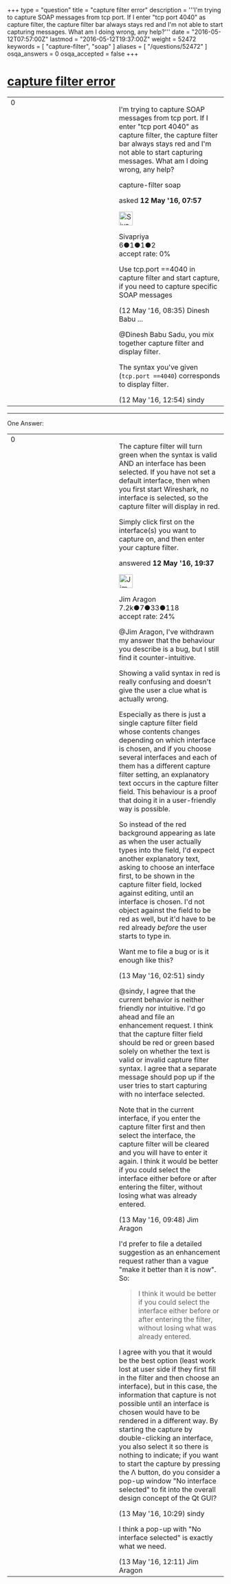 +++
type = "question"
title = "capture filter error"
description = '''I&#x27;m trying to capture SOAP messages from tcp port. If I enter &quot;tcp port 4040&quot; as capture filter, the capture filter bar always stays red and I&#x27;m not able to start capturing messages. What am I doing wrong, any help?'''
date = "2016-05-12T07:57:00Z"
lastmod = "2016-05-12T19:37:00Z"
weight = 52472
keywords = [ "capture-filter", "soap" ]
aliases = [ "/questions/52472" ]
osqa_answers = 0
osqa_accepted = false
+++

<div class="headNormal">

# [capture filter error](/questions/52472/capture-filter-error)

</div>

<div id="main-body">

<div id="askform">

<table id="question-table" style="width:100%;"><colgroup><col style="width: 50%" /><col style="width: 50%" /></colgroup><tbody><tr class="odd"><td style="width: 30px; vertical-align: top"><div class="vote-buttons"><div id="post-52472-score" class="post-score" title="current number of votes">0</div><div id="favorite-count" class="favorite-count"></div></div></td><td><div id="item-right"><div class="question-body"><p>I'm trying to capture SOAP messages from tcp port. If I enter "tcp port 4040" as capture filter, the capture filter bar always stays red and I'm not able to start capturing messages. What am I doing wrong, any help?</p></div><div id="question-tags" class="tags-container tags">capture-filter soap</div><div id="question-controls" class="post-controls"></div><div class="post-update-info-container"><div class="post-update-info post-update-info-user"><p>asked <strong>12 May '16, 07:57</strong></p><img src="https://secure.gravatar.com/avatar/80f62caf51db11cd51658278ce56b76f?s=32&amp;d=identicon&amp;r=g" class="gravatar" width="32" height="32" alt="Sivapriya&#39;s gravatar image" /><p>Sivapriya<br />
<span class="score" title="6 reputation points">6</span><span title="1 badges"><span class="badge1">●</span><span class="badgecount">1</span></span><span title="1 badges"><span class="silver">●</span><span class="badgecount">1</span></span><span title="2 badges"><span class="bronze">●</span><span class="badgecount">2</span></span><br />
<span class="accept_rate" title="Rate of the user&#39;s accepted answers">accept rate:</span> <span title="Sivapriya has no accepted answers">0%</span></p></div></div><div id="comments-container-52472" class="comments-container"><span id="52474"></span><div id="comment-52474" class="comment"><div id="post-52474-score" class="comment-score"></div><div class="comment-text"><p>Use tcp.port ==4040 in capture filter and start capture, if you need to capture specific SOAP messages</p></div><div id="comment-52474-info" class="comment-info"><span class="comment-age">(12 May '16, 08:35)</span> Dinesh Babu ...</div></div><span id="52478"></span><div id="comment-52478" class="comment"><div id="post-52478-score" class="comment-score"></div><div class="comment-text"><p>@Dinesh Babu Sadu, you mix together capture filter and display filter.</p><p>The syntax you've given (<code>tcp.port ==4040</code>) corresponds to display filter.</p></div><div id="comment-52478-info" class="comment-info"><span class="comment-age">(12 May '16, 12:54)</span> sindy</div></div></div><div id="comment-tools-52472" class="comment-tools"></div><div class="clear"></div><div id="comment-52472-form-container" class="comment-form-container"></div><div class="clear"></div></div></td></tr></tbody></table>

------------------------------------------------------------------------

<div class="tabBar">

<span id="sort-top"></span>

<div class="headQuestions">

One Answer:

</div>

</div>

<span id="52487"></span>

<div id="answer-container-52487" class="answer">

<table style="width:100%;"><colgroup><col style="width: 50%" /><col style="width: 50%" /></colgroup><tbody><tr class="odd"><td style="width: 30px; vertical-align: top"><div class="vote-buttons"><div id="post-52487-score" class="post-score" title="current number of votes">0</div></div></td><td><div class="item-right"><div class="answer-body"><p>The capture filter will turn green when the syntax is valid AND an interface has been selected. If you have not set a default interface, then when you first start Wireshark, no interface is selected, so the capture filter will display in red.</p><p>Simply click first on the interface(s) you want to capture on, and then enter your capture filter.</p></div><div class="answer-controls post-controls"></div><div class="post-update-info-container"><div class="post-update-info post-update-info-user"><p>answered <strong>12 May '16, 19:37</strong></p><img src="https://secure.gravatar.com/avatar/071fe61f64868d98bdf4eb060b63b6ca?s=32&amp;d=identicon&amp;r=g" class="gravatar" width="32" height="32" alt="Jim%20Aragon&#39;s gravatar image" /><p>Jim Aragon<br />
<span class="score" title="7187 reputation points"><span>7.2k</span></span><span title="7 badges"><span class="badge1">●</span><span class="badgecount">7</span></span><span title="33 badges"><span class="silver">●</span><span class="badgecount">33</span></span><span title="118 badges"><span class="bronze">●</span><span class="badgecount">118</span></span><br />
<span class="accept_rate" title="Rate of the user&#39;s accepted answers">accept rate:</span> <span title="Jim Aragon has 70 accepted answers">24%</span></p></div></div><div id="comments-container-52487" class="comments-container"><span id="52496"></span><div id="comment-52496" class="comment"><div id="post-52496-score" class="comment-score"></div><div class="comment-text"><p>@Jim Aragon, I've withdrawn my answer that the behaviour you describe is a bug, but I still find it counter-intuitive.</p><p>Showing a valid syntax in red is really confusing and doesn't give the user a clue what is actually wrong.</p><p>Especially as there is just a single capture filter field whose contents changes depending on which interface is chosen, and if you choose several interfaces and each of them has a different capture filter setting, an explanatory text occurs in the capture filter field. This behaviour is a proof that doing it in a user-friendly way is possible.</p><p>So instead of the red background appearing as late as when the user actually types into the field, I'd expect another explanatory text, asking to choose an interface first, to be shown in the capture filter field, locked against editing, until an interface is chosen. I'd not object against the field to be red as well, but it'd have to be red already <em>before</em> the user starts to type in.</p><p>Want me to file a bug or is it enough like this?</p></div><div id="comment-52496-info" class="comment-info"><span class="comment-age">(13 May '16, 02:51)</span> sindy</div></div><span id="52521"></span><div id="comment-52521" class="comment"><div id="post-52521-score" class="comment-score"></div><div class="comment-text"><p>@sindy, I agree that the current behavior is neither friendly nor intuitive. I'd go ahead and file an enhancement request. I think that the capture filter field should be red or green based solely on whether the text is valid or invalid capture filter syntax. I agree that a separate message should pop up if the user tries to start capturing with no interface selected.</p><p>Note that in the current interface, if you enter the capture filter first and then select the interface, the capture filter will be cleared and you will have to enter it again. I think it would be better if you could select the interface either before or after entering the filter, without losing what was already entered.</p></div><div id="comment-52521-info" class="comment-info"><span class="comment-age">(13 May '16, 09:48)</span> Jim Aragon</div></div><span id="52523"></span><div id="comment-52523" class="comment"><div id="post-52523-score" class="comment-score"></div><div class="comment-text"><p>I'd prefer to file a detailed suggestion as an enhancement request rather than a vague "make it better than it is now". So:</p><blockquote><p>I think it would be better if you could select the interface either before or after entering the filter, without losing what was already entered.</p></blockquote><p>I agree with you that it would be the best option (least work lost at user side if they first fill in the filter and then choose an interface), but in this case, the information that capture is not possible until an interface is chosen would have to be rendered in a different way. By starting the capture by double-clicking an interface, you also select it so there is nothing to indicate; if you want to start the capture by pressing the Λ button, do you consider a pop-up window "No interface selected" to fit into the overall design concept of the Qt GUI?</p></div><div id="comment-52523-info" class="comment-info"><span class="comment-age">(13 May '16, 10:29)</span> sindy</div></div><span id="52529"></span><div id="comment-52529" class="comment"><div id="post-52529-score" class="comment-score"></div><div class="comment-text"><p>I think a pop-up with "No interface selected" is exactly what we need.</p></div><div id="comment-52529-info" class="comment-info"><span class="comment-age">(13 May '16, 12:11)</span> Jim Aragon</div></div></div><div id="comment-tools-52487" class="comment-tools"></div><div class="clear"></div><div id="comment-52487-form-container" class="comment-form-container"></div><div class="clear"></div></div></td></tr></tbody></table>

</div>

<div class="paginator-container-left">

</div>

</div>

</div>


